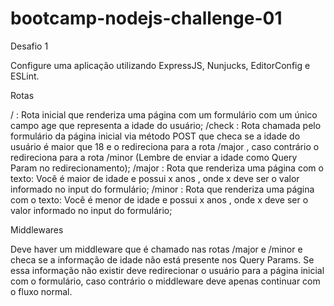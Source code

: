 # bootcamp-nodejs-challenge-01
Desafio 1

Configure uma aplicação utilizando ExpressJS, Nunjucks, EditorConfig e ESLint.

Rotas

/ : Rota inicial que renderiza uma página com um formulário com um único campo age que representa a idade do usuário;
/check : Rota chamada pelo formulário da página inicial via método POST que checa se a idade do usuário é maior que 18 e o redireciona para a rota /major , caso contrário o redireciona para a rota /minor (Lembre de enviar a idade como Query Param no redirecionamento);
/major : Rota que renderiza uma página com o texto: Você é maior de idade e possui x anos , onde x deve ser o valor informado no input do formulário;
/minor : Rota que renderiza uma página com o texto: Você é menor de idade e possui x anos , onde x deve ser o valor informado no input do formulário;

Middlewares

Deve haver um middleware que é chamado nas rotas /major e /minor e checa se a informação de idade não está presente nos Query Params. Se essa informação não existir deve redirecionar o usuário para a página inicial com o formulário, caso contrário o middleware deve apenas continuar com o fluxo normal.
